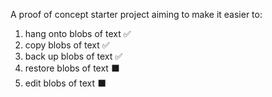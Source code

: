 A proof of concept starter project aiming to make it easier to:
1. hang onto blobs of text ✅
2. copy blobs of text ✅
3. back up blobs of text ✅
4. restore blobs of text ⬛
5. edit blobs of text ⬛
